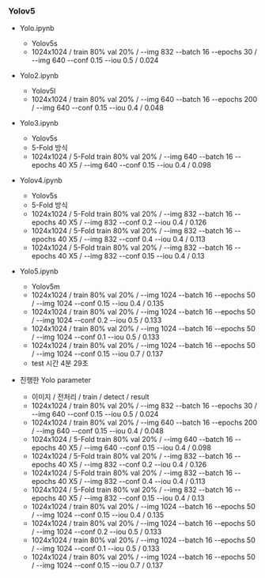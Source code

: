 ### Yolov5
+ Yolo.ipynb
    + Yolov5s
    + 1024x1024 / train 80% val 20% / --img 832 --batch 16 --epochs 30 / --img 640 --conf 0.15 --iou 0.5 / 0.024
+ Yolo2.ipynb
    + Yolov5l
    + 1024x1024 / train 80% val 20% / --img 640 --batch 16 --epochs 200 / --img 640 --conf 0.15 --iou 0.4 / 0.048

+ Yolo3.ipynb
    + Yolov5s
    + 5-Fold 방식
    + 1024x1024 / 5-Fold train 80% val 20% / --img 640 --batch 16 --epochs 40 X5 / --img 640 --conf 0.15 --iou 0.4 / 0.098 

+ Yolov4.ipynb
    + Yolov5s
    + 5-Fold 방식
    + 1024x1024 / 5-Fold train 80% val 20% / --img 832 --batch 16 --epochs 40 X5 / --img 832 --conf 0.2 --iou 0.4 / 0.126
    + 1024x1024 / 5-Fold train 80% val 20% / --img 832 --batch 16 --epochs 40 X5 / --img 832 --conf 0.4 --iou 0.4 / 0.113
    + 1024x1024 / 5-Fold train 80% val 20% / --img 832 --batch 16 --epochs 40 X5 / --img 832 --conf 0.15 --iou 0.4 / 0.13


+ Yolo5.ipynb
    + Yolov5m
    + 1024x1024 / train 80% val 20% / --img 1024 --batch 16 --epochs 50 / --img 1024 --conf 0.15 --iou 0.4 / 0.135
    + 1024x1024 / train 80% val 20% / --img 1024 --batch 16 --epochs 50 / --img 1024 --conf 0.2 --iou 0.5 / 0.133
    + 1024x1024 / train 80% val 20% / --img 1024 --batch 16 --epochs 50 / --img 1024 --conf 0.1 --iou 0.5 / 0.133
    + 1024x1024 / train 80% val 20% / --img 1024 --batch 16 --epochs 50 / --img 1024 --conf 0.15 --iou 0.7 / 0.137
    + test 시간 4분 29초

+ 진행한 Yolo parameter
    + 이미지 / 전처리 / train / detect / result
    + 1024x1024 / train 80% val 20% / --img 832 --batch 16 --epochs 30 / --img 640 --conf 0.15 --iou 0.5 / 0.024
    + 1024x1024 / train 80% val 20% / --img 640 --batch 16 --epochs 200 / --img 640 --conf 0.15 --iou 0.4 / 0.048
    + 1024x1024 / 5-Fold train 80% val 20% / --img 640 --batch 16 --epochs 40 X5 / --img 640 --conf 0.15 --iou 0.4 / 0.098 
    + 1024x1024 / 5-Fold train 80% val 20% / --img 832 --batch 16 --epochs 40 X5 / --img 832 --conf 0.2 --iou 0.4 / 0.126
    + 1024x1024 / 5-Fold train 80% val 20% / --img 832 --batch 16 --epochs 40 X5 / --img 832 --conf 0.4 --iou 0.4 / 0.113
    + 1024x1024 / 5-Fold train 80% val 20% / --img 832 --batch 16 --epochs 40 X5 / --img 832 --conf 0.15 --iou 0.4 / 0.13
    + 1024x1024 / train 80% val 20% / --img 1024 --batch 16 --epochs 50 / --img 1024 --conf 0.15 --iou 0.4 / 0.135
    + 1024x1024 / train 80% val 20% / --img 1024 --batch 16 --epochs 50 / --img 1024 --conf 0.2 --iou 0.5 / 0.133
    + 1024x1024 / train 80% val 20% / --img 1024 --batch 16 --epochs 50 / --img 1024 --conf 0.1 --iou 0.5 / 0.133
    + 1024x1024 / train 80% val 20% / --img 1024 --batch 16 --epochs 50 / --img 1024 --conf 0.15 --iou 0.7 / 0.137